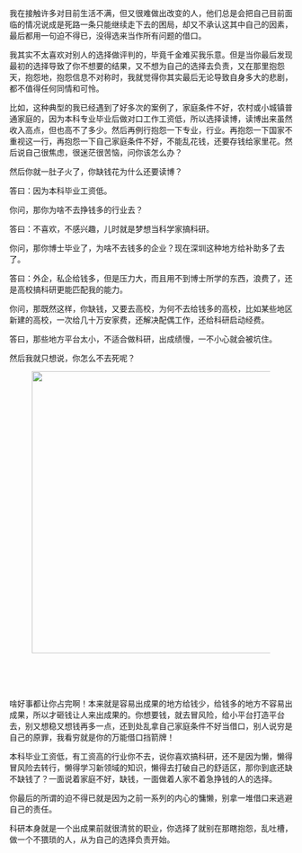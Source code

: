 <p data-pid="rvvhcOc0">我在接触许多对目前生活不满，但又很难做出改变的人，他们总是会把自己目前面临的情况说成是死路一条只能继续走下去的困局，却又不承认这其中自己的因素，最后都用一句迫不得已，没得选来当作所有问题的借口。</p><p data-pid="WRtts9HH">我其实不太喜欢对别人的选择做评判的，毕竟千金难买我乐意。但是当你最后发现最初的选择导致了你不想要的结果，又不想为自己的选择去负责，又在那里抱怨天，抱怨地，抱怨信息不对称时，我就觉得你其实最后无论导致自身多大的悲剧，都不值得任何同情和可怜。</p><p data-pid="y9po8Zlu">比如，这种典型的我已经遇到了好多次的案例了，家庭条件不好，农村或小城镇普通家庭的，因为本科专业毕业后做对口工作工资低，所以选择读博，读博出来虽然收入高点，但也高不了多少。然后再例行抱怨一下专业，行业。再抱怨一下国家不重视这一行，再抱怨一下自己家庭条件不好，不能乱花钱，还要存钱给家里花。然后说自己很焦虑，很迷茫很苦恼，问你该怎么办？</p><p data-pid="OAF4-Cdf">然后你就一肚子火了，你缺钱花为什么还要读博？</p><p data-pid="jKwPW3pv">答曰：因为本科毕业工资低。</p><p data-pid="uJs_devp">你问，那你为啥不去挣钱多的行业去？</p><p data-pid="jPillH81">答曰：不喜欢，不感兴趣，儿时就是梦想当科学家搞科研。</p><p data-pid="bX8VZnLQ">你问，那你博士毕业了，为啥不去钱多的企业？现在深圳这种地方给补助多了去了。</p><p data-pid="5n1Wm0tu">答曰：外企，私企给钱多，但是压力大，而且用不到博士所学的东西，浪费了，还是高校搞科研更能匹配我的能力。</p><p data-pid="UBUTrE8o">你问，那既然这样，你缺钱，又要去高校，为何不去给钱多的高校，比如某些地区新建的高校，一次给几十万安家费，还解决配偶工作，还给科研启动经费。</p><p data-pid="ywcC-4d0">答曰，那些地方平台太小，不适合做科研，出成绩慢，一不小心就会被坑住。</p><p data-pid="FCAUQnpo">然后我就只想说，你怎么不去死呢？</p><figure><img data-rawheight="314" src="https://pic1.zhimg.com/v2-67e9987331b5a14c813c994c84352bc8_720w.jpg?source=d16d100b" data-rawwidth="502" class="origin_image zh-lightbox-thumb" width="502" data-original="https://pica.zhimg.com/v2-67e9987331b5a14c813c994c84352bc8_720w.jpg?source=d16d100b"></figure><br><br><br><p data-pid="HFQNQ5s-">啥好事都让你占完啊！本来就是容易出成果的地方给钱少，给钱多的地方不容易出成果，所以才砸钱让人来出成果的。你想要钱，就去冒风险，给小平台打造平台去，别又想稳又想钱再多一点，还到处乱拿自己家庭条件不好当借口，别人说穷是自己的原罪，我看穷就是你的万能借口挡箭牌！</p><p data-pid="ExDLuoQB">本科毕业工资低，有工资高的行业你不去，说你喜欢搞科研，还不是因为懒，懒得冒风险去转行，懒得学习新领域的知识，懒得去打破自己的舒适区，那你到底还缺不缺钱了？一面说着家庭不好，缺钱，一面做着人家不着急挣钱的人的选择。</p><p data-pid="lZVK0oyY">你最后的所谓的迫不得已就是因为之前一系列的内心的慵懒，别拿一堆借口来逃避自己的责任。</p><p data-pid="SZ-PevgU">科研本身就是一个出成果前就很清贫的职业，你选择了就别在那瞎抱怨，乱吐槽，做一个不猥琐的人，从为自己的选择负责开始。</p>